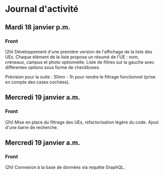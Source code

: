 # Journal d'activité

## Mardi 18 janvier p.m.

### Front

(2h) Développement d'une première version de l'affichage de la liste des UEs. Chaque élément de la liste propose un résumé de l'UE : nom, créneaux, campus et photo optionnelle.
Liste de filtres sur la gauche avec différentes options sous forme de checkboxes.

Prévision pour la suite : 30mn - 1h pour rendre le filtrage fonctionnel (prise en compte des cases cochées).


## Mercredi 19 janvier a.m.

### Front

(2h) Mise en place du filtrage des UEs, refactorisation légère du code. Ajout d'une barre de recherche.


## Mercredi 19 janvier a.m.

### Front

(2h) Connexion à la base de données via requête GraphQL.
